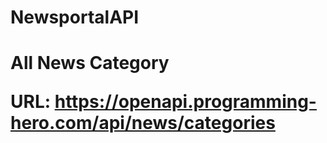 # NewsportalAPI

<h1> All News Category

URL: https://openapi.programming-hero.com/api/news/categories </h1>
